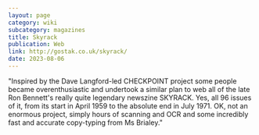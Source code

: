 ```yaml
---
layout: page
category: wiki
subcategory: magazines
title: Skyrack
publication: Web
link: http://gostak.co.uk/skyrack/
date: 2023-08-06
---
```


"Inspired by the Dave Langford-led CHECKPOINT project some people became overenthusiastic and undertook a similar plan to web all of the late Ron Bennett's really quite legendary newszine SKYRACK. Yes, all 96 issues of it, from its start in April 1959 to the absolute end in July 1971. OK, not an enormous project, simply hours of scanning and OCR and some incredibly fast and accurate copy-typing from Ms Brialey."

